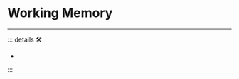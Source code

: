 
# <anima>Working Memory</anima>

---

<!-- =================================================== -->
<!-- =================================================== -->
<!-- =================================================== -->
<!-- =================================================== -->
<!-- =================================================== -->
::: details 🛠

-

:::
